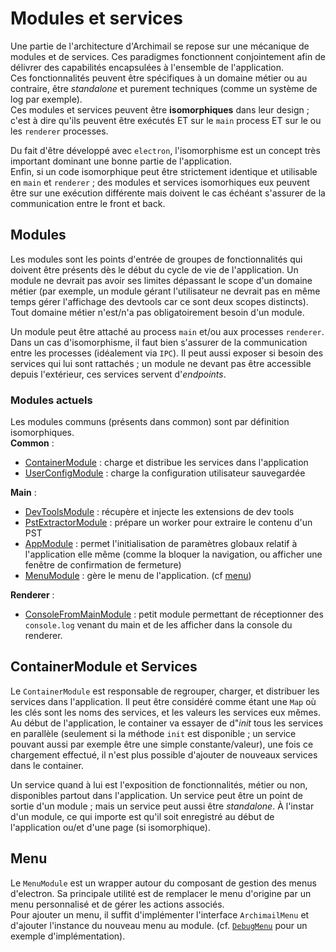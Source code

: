# Modules et services

Une partie de l'architecture d'Archimail se repose sur une mécanique de modules et de services. Ces paradigmes fonctionnent conjointement afin de délivrer des capabilités encapsulées à l'ensemble de l'application.  
Ces fonctionnalités peuvent être spécifiques à un domaine métier ou au contraire, être *standalone* et purement techniques (comme un système de log par exemple).  
Ces modules et services peuvent être **isomorphiques** dans leur design ; c'est à dire qu'ils peuvent être exécutés ET sur le `main` process ET sur le ou les `renderer` processes.

Du fait d'être développé avec `electron`, l'isomorphisme est un concept très important dominant une bonne partie de l'application.  
Enfin, si un code isomorphique peut être strictement identique et utilisable en `main` et `renderer` ; des modules et services isomorhiques eux peuvent être sur une exécution différente mais doivent le cas échéant s'assurer de la communication entre le front et back.

## Modules
Les modules sont les points d'entrée de groupes de fonctionnalités qui doivent être présents dès le début du cycle de vie de l'application. Un module ne devrait pas avoir ses limites dépassant le scope d'un domaine métier (par exemple, un module gérant l'utilisateur ne devrait pas en même temps gérer l'affichage des devtools car ce sont deux scopes distincts).  
Tout domaine métier n'est/n'a pas obligatoirement besoin d'un module.  

Un module peut être attaché au process `main` et/ou aux processes `renderer`. Dans un cas d'isomorphisme, il faut bien s'assurer de la communication entre les processes (idéalement via `IPC`). Il peut aussi exposer si besoin des services qui lui sont rattachés ; un module ne devant pas être accessible depuis l'extérieur, ces services servent d'*endpoints*.

### Modules actuels
Les modules communs (présents dans common) sont par définition isomorphiques.  
**Common** :
- [ContainerModule](../src/common/modules/ContainerModule.ts) : charge et distribue les services dans l'application
- [UserConfigModule](../src/common/modules/UserConfigModule.ts) : charge la configuration utilisateur sauvegardée

**Main** :
- [DevToolsModule](../src/main/modules/DevToolsModule.ts) : récupère et injecte les extensions de dev tools
- [PstExtractorModule](../src/main/modules/PstExtractorModule.ts) : prépare un worker pour extraire le contenu d'un PST
- [AppModule](../src/main/modules/AppModule.ts) : permet l'initialisation de paramètres globaux relatif à l'application elle même (comme la bloquer la navigation, ou afficher une fenêtre de confirmation de fermeture)
- [MenuModule](../src/main/modules/MenuModule.ts) : gère le menu de l'application. (cf [menu](#menu))

**Renderer** :
- [ConsoleFromMainModule](../src/renderer/modules/ConsoleFromMainModule.ts) : petit module permettant de réceptionner des `console.log` venant du main et de les afficher dans la console du renderer.

## ContainerModule et Services
Le `ContainerModule` est responsable de regrouper, charger, et distribuer les services dans l'application. Il peut être considéré comme étant une `Map` où les clés sont les noms des services, et les valeurs les services eux mêmes. Au début de l'application, le container va essayer de d"*init* tous les services en parallèle (seulement si la méthode `init` est disponible ; un service pouvant aussi par exemple être une simple constante/valeur), une fois ce chargement effectué, il n'est plus possible d'ajouter de nouveaux services dans le container.  

Un service quand à lui est l'exposition de fonctionnalités, métier ou non, disponibles partout dans l'application. Un service peut être un point de sortie d'un module ; mais un service peut aussi être *standalone*. À l'instar d'un module, ce qui importe est qu'il soit enregistré au début de l'application ou/et d'une page (si isomorphique).

## Menu
Le `MenuModule` est un wrapper autour du composant de gestion des menus d'electron. Sa principale utilité est de remplacer le menu d'origine par un menu personnalisé et de gérer les actions associés.  
Pour ajouter un menu, il suffit d'implémenter l'interface `ArchimailMenu` et d'ajouter l'instance du nouveau menu au module. (cf. [`DebugMenu`](../src/main/modules/menu/DebugMenu.ts) pour un exemple d'implémentation).
